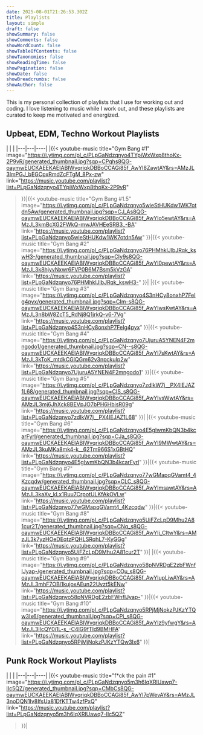 ```yaml
---
date: 2025-08-01T21:26:53.302Z
title: Playlists
layout: simple
draft: false
showSummary: false
showComments: false
showWordCount: false
showTableOfContents: false
showTaxonomies: false
showReadingTime: false
showPagination: false
showDate: false
showBreadcrumbs: false
showAuthor: false
---
```


This is my personal collection of playlists that I use for working out and coding. I love listening to music while I work out, and these playlists are curated to keep me motivated and energized. 


## Upbeat, EDM, Techno Workout Playlists
| | |
|---|---|----|
|{{< youtube-music 
    title="Gym Bang #1" 
    image="https://i.ytimg.com/pl_c/PLpGaNdzqnyo4TYpiWxWxp8thoKx-2P9vR/generated_thumbnail.jpg?sqp=CPqhs8QG-oaymwEUCKAEEKAEIABIWvqriqkDBBoCCAGi85f_AwYI8ZawtAY&rs=AMzJL3lmPGJ_bEGCpxRmdZcFTgM_8Px-zw" 
    link="https://music.youtube.com/playlist?list=PLpGaNdzqnyo4TYpiWxWxp8thoKx-2P9vR" 
>}}|{{< youtube-music 
    title="Gym Bang #1.5" 
    image="https://i.ytimg.com/pl_c/PLpGaNdzqnyo5wieStHUKdw1WK7otdn5Aw/generated_thumbnail.jpg?sqp=CJ_As8QG-oaymwEUCKAEEKAEIABIWvqriqkDBBoCCAGi85f_AwYIo5ewtAY&rs=AMzJL3kmBcXG2FWkQ-mwJAVHEeSRB3_-BA" 
    link="https://music.youtube.com/playlist?list=PLpGaNdzqnyo5wieStHUKdw1WK7otdn5Aw" 
>}}|{{< youtube-music 
    title="Gym Bang #2" 
    image="https://i.ytimg.com/pl_c/PLpGaNdzqnyo76PHMhklJlbJRqk_kswH3-/generated_thumbnail.jpg?sqp=CIy9s8QG-oaymwEUCKAEEKAEIABIWvqriqkDBBoCCAGi85f_AwYI0pewtAY&rs=AMzJL3k8hjyvNxwr6FVP0B6M7Bsm5kVzGA"
    link="https://music.youtube.com/playlist?list=PLpGaNdzqnyo76PHMhklJlbJRqk_kswH3-" 
>}}|
|{{< youtube-music 
    title="Gym Bang #3" 
    image="https://i.ytimg.com/pl_c/PLpGaNdzqnyo4S3nHCy8onxhP7FeIg4pyx/generated_thumbnail.jpg?sqp=CIm-s8QG-oaymwEUCKAEEKAEIABIWvqriqkDBBoCCAGi85f_AwYIwsKwtAY&rs=AMzJL3n8bW8ZcT5_RdNj8Q1jrkQ-v6-7Vg"
    link="https://music.youtube.com/playlist?list=PLpGaNdzqnyo4S3nHCy8onxhP7FeIg4pyx" 
>}}|{{< youtube-music 
    title="Gym Bang #4" 
    image="https://i.ytimg.com/pl_c/PLpGaNdzqnyo7UjuruA5YNEN4F2mngodo1/generated_thumbnail.jpg?sqp=CN--s8QG-oaymwEUCKAEEKAEIABIWvqriqkDBBoCCAGi85f_AwYI7sKwtAY&rs=AMzJL3kToK_mtdkCGIQGm62v3npckuIp2w"
    link="https://music.youtube.com/playlist?list=PLpGaNdzqnyo7UjuruA5YNEN4F2mngodo1" 
>}}|{{< youtube-music 
    title="Gym Bang #5" 
    image="https://i.ytimg.com/pl_c/PLpGaNdzqnyo7zdIkW7j__PX4lEJAZ1L68/generated_thumbnail.jpg?sqp=CIS_s8QG-oaymwEUCKAEEKAEIABIWvqriqkDBBoCCAGi85f_AwYIvsWwtAY&rs=AMzJL3mj6JhXck8BEVpJO7bPH6HbisR09g"
    link="https://music.youtube.com/playlist?list=PLpGaNdzqnyo7zdIkW7j__PX4lEJAZ1L68" 
>}}|
|{{< youtube-music 
    title="Gym Bang #6" 
    image="https://i.ytimg.com/pl_c/PLpGaNdzqnyo4E5gIwmKbQN3b4kcarFyrl/generated_thumbnail.jpg?sqp=CJa_s8QG-oaymwEUCKAEEKAEIABIWvqriqkDBBoCCAGi85f_AwYI9MWwtAY&rs=AMzJL3kuMKa8mk4-k__62Tm966S1xGBtHQ"
    link="https://music.youtube.com/playlist?list=PLpGaNdzqnyo4E5gIwmKbQN3b4kcarFyrl" 
>}}|{{< youtube-music 
    title="Gym Bang #7" 
    image="https://i.ytimg.com/pl_c/PLpGaNdzqnyo77wGMapqGVamt4_4Kzcqdw/generated_thumbnail.jpg?sqp=CLC_s8QG-oaymwEUCKAEEKAEIABIWvqriqkDBBoCCAGi85f_AwYImsawtAY&rs=AMzJL3kaXv_kLx1Ruu7CrpotULKfAkOVLw"
    link="https://music.youtube.com/playlist?list=PLpGaNdzqnyo77wGMapqGVamt4_4Kzcqdw" 
>}}|{{< youtube-music 
    title="Gym Bang #8" 
    image="https://i.ytimg.com/pl_c/PLpGaNdzqnyo5UiFZcLpD9Mhu2A81cur2T/generated_thumbnail.jpg?sqp=CNq_s8QG-oaymwEUCKAEEKAEIABIWvqriqkDBBoCCAGi85f_AwYIj_CltwY&rs=AMzJL3k7yzHOeDEqtzPQHLSRqhL7-KyGGg"
    link="https://music.youtube.com/playlist?list=PLpGaNdzqnyo5UiFZcLpD9Mhu2A81cur2T" 
>}}|
|{{< youtube-music 
    title="Gym Bang #9" 
    image="https://i.ytimg.com/pl_c/PLpGaNdzqnyo58pNVRDgE2zbFWnfIJyap-/generated_thumbnail.jpg?sqp=COu_s8QG-oaymwEUCKAEEKAEIABIWvqriqkDBBoCCAGi85f_AwYIupLiwAY&rs=AMzJL3mhF7OBl1kujoxAEun22Uvzt5kENw"
    link="https://music.youtube.com/playlist?list=PLpGaNdzqnyo58pNVRDgE2zbFWnfIJyap-" 
>}}|{{< youtube-music 
    title="Gym Bang #10" 
    image="https://i.ytimg.com/pl_c/PLpGaNdzqnyo5RPjMjNokzPJKzYTQw3Ix6/generated_thumbnail.jpg?sqp=CPi_s8QG-oaymwEUCKAEEKAEIABIWvqriqkDBBoCCAGi85f_AwYIz9yfwgY&rs=AMzJL3lIcQY0i1L-s_-C4lG9fTId9BMHFA"
    link="https://music.youtube.com/playlist?list=PLpGaNdzqnyo5RPjMjNokzPJKzYTQw3Ix6" 
>}}|

## Punk Rock Workout Playlists
| | |
|---|---|----|
|{{< youtube-music 
    title="f*ck the pain #1" 
    image="https://i.ytimg.com/pl_c/PLpGaNdzqnyo5m3h6IqXRlUawq7-IIc5QZ/generated_thumbnail.jpg?sqp=CMbCs8QG-oaymwEUCKAEEKAEIABIWvqriqkDBBoCCAGi85f_AwYI7pWevAY&rs=AMzJL3noDQN1Iv8IfsUa81DfKTTw4zfPxQ"
    link="https://music.youtube.com/playlist?list=PLpGaNdzqnyo5m3h6IqXRlUawq7-IIc5QZ" 
>}}|